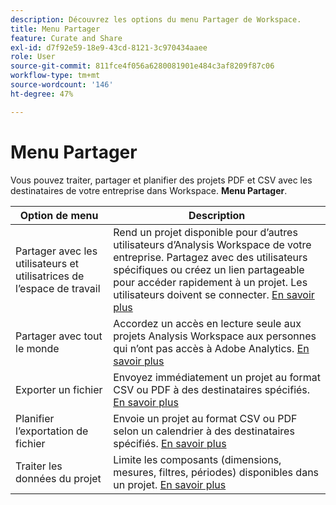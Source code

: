 ```yaml
---
description: Découvrez les options du menu Partager de Workspace.
title: Menu Partager
feature: Curate and Share
exl-id: d7f92e59-18e9-43cd-8121-3c970434aaee
role: User
source-git-commit: 811fce4f056a6280081901e484c3af8209f87c06
workflow-type: tm+mt
source-wordcount: '146'
ht-degree: 47%

---
```


# Menu Partager

Vous pouvez traiter, partager et planifier des projets PDF et CSV avec les destinataires de votre entreprise dans Workspace. **Menu Partager**.

| Option de menu | Description |
|---|---|
| Partager avec les utilisateurs et utilisatrices de l’espace de travail | Rend un projet disponible pour d’autres utilisateurs d’Analysis Workspace de votre entreprise. Partagez avec des utilisateurs spécifiques ou créez un lien partageable pour accéder rapidement à un projet. Les utilisateurs doivent se connecter. [En savoir plus](/help/analysis-workspace/curate-share/share-projects.md) |
| Partager avec tout le monde | Accordez un accès en lecture seule aux projets Analysis Workspace aux personnes qui n’ont pas accès à Adobe Analytics. [En savoir plus](/help/analysis-workspace/curate-share/share-projects.md) |
| Exporter un fichier | Envoyez immédiatement un projet au format CSV ou PDF à des destinataires spécifiés. [En savoir plus](/help/analysis-workspace/export/t-schedule-report.md) |
| Planifier l’exportation de fichier | Envoie un projet au format CSV ou PDF selon un calendrier à des destinataires spécifiés. [En savoir plus](/help/analysis-workspace/export/t-schedule-report.md) |
| Traiter les données du projet | Limite les composants (dimensions, mesures, filtres, périodes) disponibles dans un projet. [En savoir plus](/help/analysis-workspace/curate-share/curate.md) |
